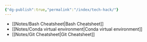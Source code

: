 ```yaml
---
{"dg-publish":true,"permalink":"/index/tech-hack/"}
---
```


- [[Notes/Bash Cheatsheet\|Bash Cheatsheet]]
- [[Notes/Conda virtual environment\|Conda virtual environment]]
- [[Notes/Git Cheatsheet\|Git Cheatsheet]]
